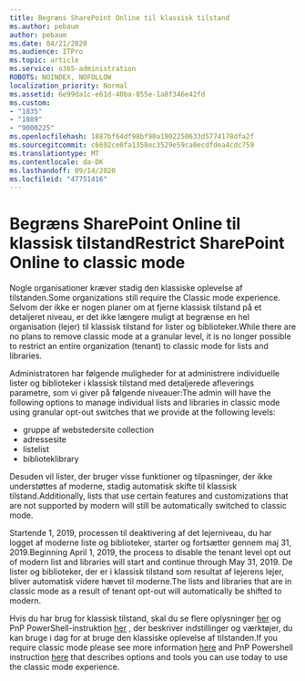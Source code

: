 ```yaml
---
title: Begræns SharePoint Online til klassisk tilstand
ms.author: pebaum
author: pebaum
ms.date: 04/21/2020
ms.audience: ITPro
ms.topic: article
ms.service: o365-administration
ROBOTS: NOINDEX, NOFOLLOW
localization_priority: Normal
ms.assetid: 6e99da1c-e61d-40ba-855e-1a8f346e42fd
ms.custom:
- "1835"
- "1889"
- "9000225"
ms.openlocfilehash: 1887bf64df98bf90a1902250633d5774178dfa2f
ms.sourcegitcommit: c6692ce0fa1358ec3529e59ca0ecdfdea4cdc759
ms.translationtype: MT
ms.contentlocale: da-DK
ms.lasthandoff: 09/14/2020
ms.locfileid: "47751416"
---
```

# <a name="restrict-sharepoint-online-to-classic-mode"></a><span data-ttu-id="2d2e6-102">Begræns SharePoint Online til klassisk tilstand</span><span class="sxs-lookup"><span data-stu-id="2d2e6-102">Restrict SharePoint Online to classic mode</span></span>

<span data-ttu-id="2d2e6-103">Nogle organisationer kræver stadig den klassiske oplevelse af tilstanden.</span><span class="sxs-lookup"><span data-stu-id="2d2e6-103">Some organizations still require the Classic mode experience.</span></span> <span data-ttu-id="2d2e6-104">Selvom der ikke er nogen planer om at fjerne klassisk tilstand på et detaljeret niveau, er det ikke længere muligt at begrænse en hel organisation (lejer) til klassisk tilstand for lister og biblioteker.</span><span class="sxs-lookup"><span data-stu-id="2d2e6-104">While there are no plans to remove classic mode at a granular level, it is no longer possible to restrict an entire organization (tenant) to classic mode for lists and libraries.</span></span>

<span data-ttu-id="2d2e6-105">Administratoren har følgende muligheder for at administrere individuelle lister og biblioteker i klassisk tilstand med detaljerede afleverings parametre, som vi giver på følgende niveauer:</span><span class="sxs-lookup"><span data-stu-id="2d2e6-105">The admin will have the following options to manage individual lists and libraries in classic mode using granular opt-out switches that we provide at the following levels:</span></span>

- <span data-ttu-id="2d2e6-106">gruppe af websteder</span><span class="sxs-lookup"><span data-stu-id="2d2e6-106">site collection</span></span>
- <span data-ttu-id="2d2e6-107">adresse</span><span class="sxs-lookup"><span data-stu-id="2d2e6-107">site</span></span>
- <span data-ttu-id="2d2e6-108">liste</span><span class="sxs-lookup"><span data-stu-id="2d2e6-108">list</span></span>
- <span data-ttu-id="2d2e6-109">bibliotek</span><span class="sxs-lookup"><span data-stu-id="2d2e6-109">library</span></span>

<span data-ttu-id="2d2e6-110">Desuden vil lister, der bruger visse funktioner og tilpasninger, der ikke understøttes af moderne, stadig automatisk skifte til klassisk tilstand.</span><span class="sxs-lookup"><span data-stu-id="2d2e6-110">Additionally, lists that use certain features and customizations that are not supported by modern will still be automatically switched to classic mode.</span></span>

<span data-ttu-id="2d2e6-111">Startende 1, 2019, processen til deaktivering af det lejerniveau, du har logget af moderne liste og biblioteker, starter og fortsætter gennem maj 31, 2019.</span><span class="sxs-lookup"><span data-stu-id="2d2e6-111">Beginning April 1, 2019, the process to disable the tenant level opt out of modern list and libraries will start and continue through May 31, 2019.</span></span>  <span data-ttu-id="2d2e6-112">De lister og biblioteker, der er i klassisk tilstand som resultat af lejerens lejer, bliver automatisk videre hævet til moderne.</span><span class="sxs-lookup"><span data-stu-id="2d2e6-112">The lists and libraries that are in classic mode as a result of tenant opt-out will automatically be shifted to modern.</span></span>

<span data-ttu-id="2d2e6-113">Hvis du har brug for klassisk tilstand, skal du se flere oplysninger [her](https://techcommunity.microsoft.com/t5/Microsoft-SharePoint-Blog/Delivering-SharePoint-modern-experiences/ba-p/315023) og PnP PowerShell-instruktion [her](https://docs.microsoft.com/sharepoint/dev/transform/modernize-userinterface-lists-and-libraries-optout) , der beskriver indstillinger og værktøjer, du kan bruge i dag for at bruge den klassiske oplevelse af tilstanden.</span><span class="sxs-lookup"><span data-stu-id="2d2e6-113">If you require classic mode please see more information [here](https://techcommunity.microsoft.com/t5/Microsoft-SharePoint-Blog/Delivering-SharePoint-modern-experiences/ba-p/315023) and PnP Powershell instruction [here](https://docs.microsoft.com/sharepoint/dev/transform/modernize-userinterface-lists-and-libraries-optout) that describes options and tools you can use today to use the classic mode experience.</span></span>
